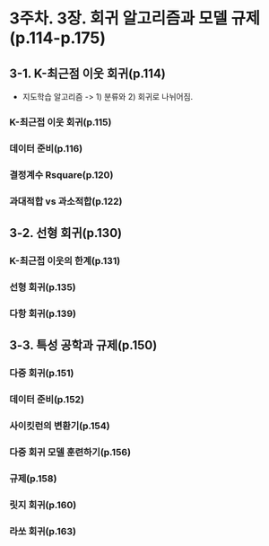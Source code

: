 # 3주차. 3장. 회귀 알고리즘과 모델 규제(p.114-p.175)

## 3-1. K-최근점 이웃 회귀(p.114)
- 지도학습 알고리즘 -> 1\) 분류와 2\) 회귀로 나뉘어짐.
### K-최근접 이웃 회귀(p.115)
### 데이터 준비(p.116)
### 결정계수 Rsquare(p.120)
### 과대적합 vs 과소적합(p.122)

## 3-2. 선형 회귀(p.130)
### K-최근접 이웃의 한계(p.131)
### 선형 회귀(p.135)
### 다항 회귀(p.139)

## 3-3. 특성 공학과 규제(p.150)
### 다중 회귀(p.151)
### 데이터 준비(p.152)
### 사이킷런의 변환기(p.154)
### 다중 회귀 모델 훈련하기(p.156)
### 규제(p.158)
### 릿지 회귀(p.160)
### 라쏘 회귀(p.163)
